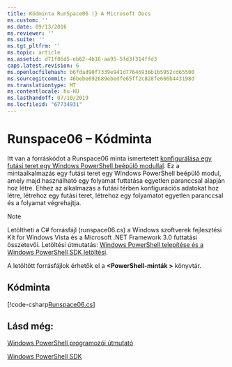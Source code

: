 ```yaml
---
title: Kódminta RunSpace06 |} A Microsoft Docs
ms.custom: ''
ms.date: 09/13/2016
ms.reviewer: ''
ms.suite: ''
ms.tgt_pltfrm: ''
ms.topic: article
ms.assetid: d71f86d5-eb62-4b16-aa95-5fd3f314ffd3
caps.latest.revision: 6
ms.openlocfilehash: b6fdad90f7339e941d77646936b1b5952cd65500
ms.sourcegitcommit: 46bebe692689ebedfe65ff2c828fe666b443198d
ms.translationtype: MT
ms.contentlocale: hu-HU
ms.lasthandoff: 07/10/2019
ms.locfileid: "67734931"
---
```

# <a name="runspace06-code-sample"></a>Runspace06 – Kódminta

Itt van a forráskódot a Runspace06 minta ismertetett [konfigurálása egy futási teret egy Windows PowerShell beépülő modullal](https://msdn.microsoft.com/en-us/a7289ee8-9732-49ee-91c7-d533e9538b83). Ez a mintaalkalmazás egy futási teret egy Windows PowerShell beépülő modul, amely majd használható egy folyamat futtatása egyetlen paranccsal alapján hoz létre. Ehhez az alkalmazás a futási térben konfigurációs adatokat hoz létre, létrehoz egy futási teret, létrehoz egy folyamatot egyetlen paranccsal és a folyamat végrehajtja.

> [!NOTE]
> Letöltheti a C# forrásfájl (runspace06.cs) a Windows szoftverek fejlesztési Kit for Windows Vista és a Microsoft .NET Framework 3.0 futtatási összetevői. Letöltési útmutatás: [Windows PowerShell telepítése és a Windows PowerShell SDK letöltési](/powershell/developer/installing-the-windows-powershell-sdk).
>
> A letöltött forrásfájlok érhetők el a  **\<PowerShell-minták >** könyvtár.

## <a name="code-sample"></a>Kódminta

[!code-csharp[Runspace06.cs](../../powershell-sdk-samples/SDK-2.0/csharp/Runspace06/Runspace06.cs#L11-L85 "Runspace06.cs")]

## <a name="see-also"></a>Lásd még:

[Windows PowerShell programozói útmutató](./windows-powershell-programmer-s-guide.md)

[Windows PowerShell SDK](../windows-powershell-reference.md)